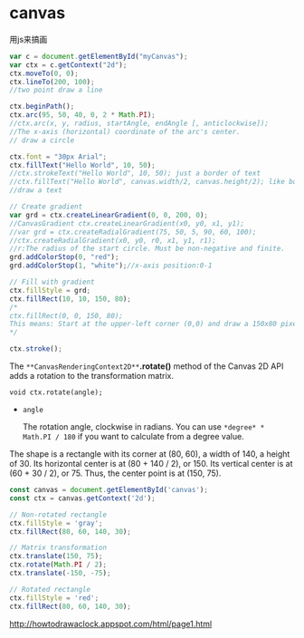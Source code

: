 # canvas

用js来搞画

```js
var c = document.getElementById("myCanvas");
var ctx = c.getContext("2d");
ctx.moveTo(0, 0);
ctx.lineTo(200, 100);
//two point draw a line

ctx.beginPath();
ctx.arc(95, 50, 40, 0, 2 * Math.PI);
//ctx.arc(x, y, radius, startAngle, endAngle [, anticlockwise]);
//The x-axis (horizontal) coordinate of the arc's center.
// draw a circle

ctx.font = "30px Arial";
ctx.fillText("Hello World", 10, 50);
//ctx.strokeText("Hello World", 10, 50); just a border of text
//ctx.fillText("Hello World", canvas.width/2, canvas.height/2); like border-radius with text
//draw a text

// Create gradient
var grd = ctx.createLinearGradient(0, 0, 200, 0);
//CanvasGradient ctx.createLinearGradient(x0, y0, x1, y1);
//var grd = ctx.createRadialGradient(75, 50, 5, 90, 60, 100);
//ctx.createRadialGradient(x0, y0, r0, x1, y1, r1);
//r:The radius of the start circle. Must be non-negative and finite.
grd.addColorStop(0, "red");
grd.addColorStop(1, "white");//x-axis position:0-1

// Fill with gradient
ctx.fillStyle = grd;
ctx.fillRect(10, 10, 150, 80);
/*
ctx.fillRect(0, 0, 150, 80);
This means: Start at the upper-left corner (0,0) and draw a 150x80 pixels rectangle.
*/

ctx.stroke();
```

The `**CanvasRenderingContext2D**`**.rotate()** method of the Canvas 2D API adds a rotation to the transformation matrix.

```j&#39;s
void ctx.rotate(angle);
```

- `angle`

  The rotation angle, clockwise in radians. You can use `*degree* * Math.PI / 180` if you want to calculate from a degree value.

The shape is a rectangle with its corner at (80, 60), a width of 140, a height of 30. Its horizontal center is at (80 + 140 / 2), or 150. Its vertical center is at (60 + 30 / 2), or 75. Thus, the center point is at (150, 75).

```js
const canvas = document.getElementById('canvas');
const ctx = canvas.getContext('2d');

// Non-rotated rectangle
ctx.fillStyle = 'gray';
ctx.fillRect(80, 60, 140, 30);

// Matrix transformation
ctx.translate(150, 75);
ctx.rotate(Math.PI / 2);
ctx.translate(-150, -75);

// Rotated rectangle
ctx.fillStyle = 'red';
ctx.fillRect(80, 60, 140, 30);
```

<http://howtodrawaclock.appspot.com/html/page1.html>